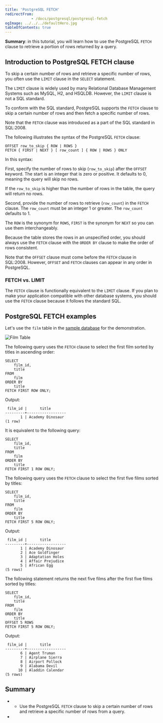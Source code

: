 ```yaml
---
title: 'PostgreSQL FETCH'
redirectFrom: 
            - /docs/postgresql/postgresql-fetch
ogImage: ../../../defaultHero.jpg
tableOfContents: true
---
```


**Summary**: in this tutorial, you will learn how to use the PostgreSQL `FETCH` clause to retrieve a portion of rows returned by a query.



## Introduction to PostgreSQL FETCH clause



To skip a certain number of rows and retrieve a specific number of rows, you often use the `LIMIT` clause in the `SELECT` statement.



The `LIMIT` clause is widely used by many Relational Database Management Systems such as MySQL, H2, and HSQLDB. However, the `LIMIT` clause is not a SQL standard.



To conform with the SQL standard, PostgreSQL supports the `FETCH` clause to skip a certain number of rows and then fetch a specific number of rows.



Note that the `FETCH` clause was introduced as a part of the SQL standard in SQL:2008.



The following illustrates the syntax of the PostgreSQL `FETCH` clause:



```
OFFSET row_to_skip { ROW | ROWS }
FETCH { FIRST | NEXT } [ row_count ] { ROW | ROWS } ONLY
```



In this syntax:



First, specify the number of rows to skip (`row_to_skip`) after the `OFFSET` keyword. The start is an integer that is zero or positive. It defaults to 0, meaning the query will skip no rows.



If the `row_to_skip` is higher than the number of rows in the table, the query will return no rows.



Second, provide the number of rows to retrieve (`row_count`) in the `FETCH` clause. The `row_count` must be an integer 1 or greater. The `row_count` defaults to 1.



The `ROW` is the synonym for `ROWS`, `FIRST` is the synonym for `NEXT` so you can use them interchangeably.



Because the table stores the rows in an unspecified order, you should always use the `FETCH` clause with the `ORDER BY` clause to make the order of rows consistent.



Note that the `OFFSET` clause must come before the `FETCH` clause in SQL:2008. However, `OFFSET` and `FETCH` clauses can appear in any order in PostgreSQL.



### FETCH vs. LIMIT



The `FETCH` clause is functionally equivalent to the `LIMIT` clause. If you plan to make your application compatible with other database systems, you should use the `FETCH` clause because it follows the standard SQL.



## PostgreSQL FETCH examples



Let's use the `film` table in the [sample database](https://www.postgresqltutorial.com/postgresql-getting-started/postgresql-sample-database/) for the demonstration.



![Film Table](https://www.postgresqltutorial.com/wp-content/uploads/2018/03/film_table.png)



The following query uses the `FETCH` clause to select the first film sorted by titles in ascending order:



```
SELECT
    film_id,
    title
FROM
    film
ORDER BY
    title
FETCH FIRST ROW ONLY;
```



Output:



```
 film_id |      title
---------+------------------
       1 | Academy Dinosaur
(1 row)
```



It is equivalent to the following query:



```
SELECT
    film_id,
    title
FROM
    film
ORDER BY
    title
FETCH FIRST 1 ROW ONLY;
```



The following query uses the `FETCH` clause to select the first five films sorted by titles:



```
SELECT
    film_id,
    title
FROM
    film
ORDER BY
    title
FETCH FIRST 5 ROW ONLY;
```



Output:



```
 film_id |      title
---------+------------------
       1 | Academy Dinosaur
       2 | Ace Goldfinger
       3 | Adaptation Holes
       4 | Affair Prejudice
       5 | African Egg
(5 rows)
```



The following statement returns the next five films after the first five films sorted by titles:



```
SELECT
    film_id,
    title
FROM
    film
ORDER BY
    title
OFFSET 5 ROWS
FETCH FIRST 5 ROW ONLY;
```



Output:



```
 film_id |      title
---------+------------------
       6 | Agent Truman
       7 | Airplane Sierra
       8 | Airport Pollock
       9 | Alabama Devil
      10 | Aladdin Calendar
(5 rows)
```



## Summary



- - Use the PostgreSQL `FETCH` clause to skip a certain number of rows and retrieve a specific number of rows from a query.
- 
